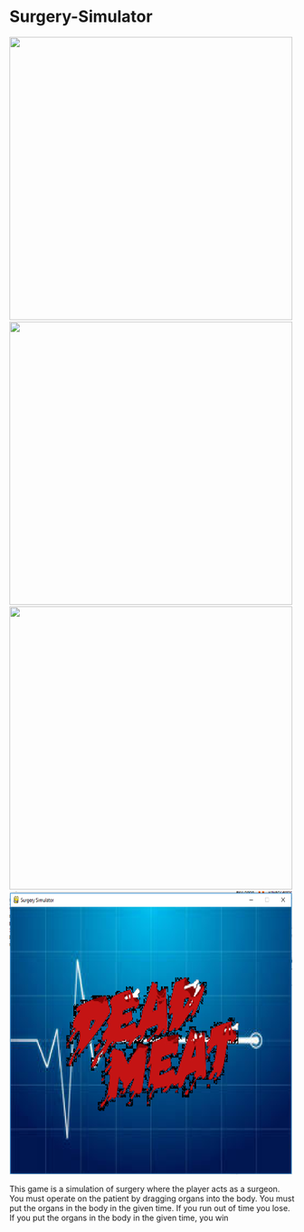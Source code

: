 # Surgery-Simulator
<img src = "https://github.com/Kxu021/pyGame-Surgery-Simulator/blob/master/Capture2.PNG" width=500 height=500>
<img src = "https://github.com/Kxu021/pyGame-Surgery-Simulator/blob/master/Capture1.PNG" width=500 height=500>
<img src = "https://github.com/Kxu021/pyGame-Surgery-Simulator/blob/master/Capture3.PNG" width=500 height=500>
<img src = "https://github.com/Kxu021/Surgery-Simulator/blob/master/Capture4.PNG" width=500 height=500>
<p>This game is a simulation of surgery where the player acts as a surgeon. You must operate on the patient by dragging organs into the body. You must put the organs in the body in the given time. If you run out of time you lose. If you put the organs in the body in the given time, you win   
